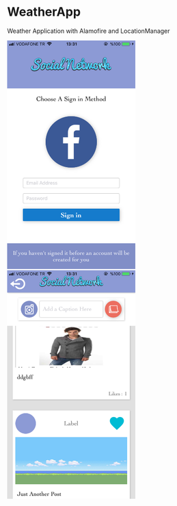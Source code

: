 # WeatherApp
Weather Application with Alamofire and LocationManager<br>


<img src="https://github.com/onurhuseyincantay/Social-Network/blob/Completed/Images/IMG_2222.PNG" width="300">
<img src="https://github.com/onurhuseyincantay/Social-Network/blob/Completed/Images/IMG_2221.PNG" width="300">
